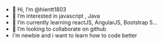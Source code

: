 - 👋 Hi, I’m @hientt1803
- 👀 I’m interested in javascript , Java
- 🌱 I’m currently learning reactJS, AngularJS, Bootstrap 5...
- 💞️ I’m looking to collaborate on  github
- i'm newbie and i want to learn how to code better

<!---
hientt1803/hientt1803 is a ✨ special ✨ repository because its `README.md` (this file) appears on your GitHub profile.
You can click the Preview link to take a look at your changes.
--->

